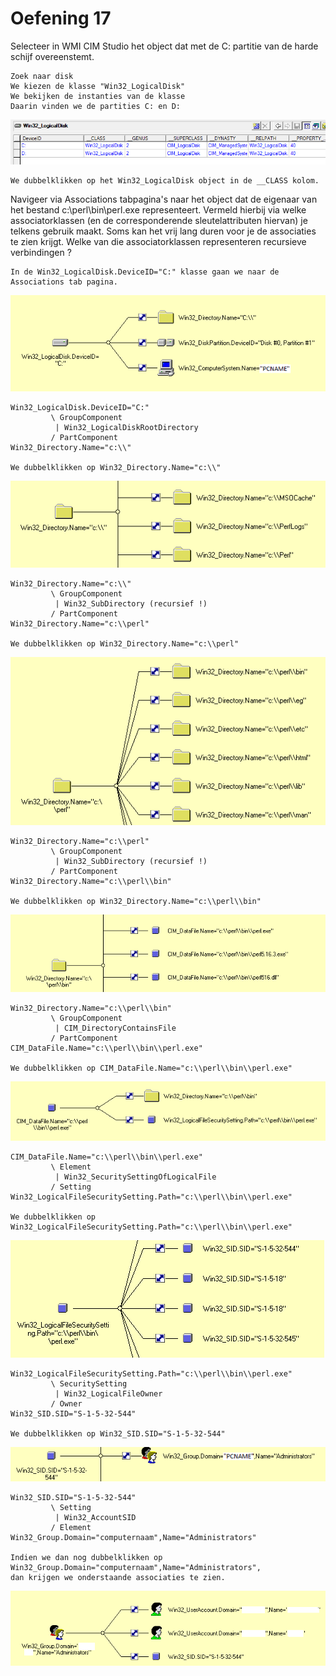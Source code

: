 # Oefening 17

Selecteer in WMI CIM Studio het object dat met de C: partitie van de harde schijf overeenstemt. 

```
Zoek naar disk
We kiezen de klasse "Win32_LogicalDisk"
We bekijken de instanties van de klasse
Daarin vinden we de partities C: en D:
```

![Instances of Win32_LogicalDisk][img1]

```
We dubbelklikken op het Win32_LogicalDisk object in de __CLASS kolom.
```

Navigeer via Associations tabpagina's naar het object dat de eigenaar van het bestand c:\perl\bin\perl.exe representeert. Vermeld hierbij via welke associatorklassen (en de corresponderende sleutelattributen hiervan) je telkens gebruik maakt. Soms kan het vrij lang duren voor je de associaties te zien krijgt. Welke van die associatorklassen representeren recursieve verbindingen ?

```
In de Win32_LogicalDisk.DeviceID="C:" klasse gaan we naar de Associations tab pagina.
```

![Associations van Win32_LogicalDisk.DeviceID="C:"][img2]

```
Win32_LogicalDisk.DeviceID="C:"
         \ GroupComponent
          | Win32_LogicalDiskRootDirectory
         / PartComponent
Win32_Directory.Name="c:\\"

We dubbelklikken op Win32_Directory.Name="c:\\"
```

![Associations van Win32_Directory.Name="c:\\"][img3]

```
Win32_Directory.Name="c:\\"
         \ GroupComponent
          | Win32_SubDirectory (recursief !)
         / PartComponent
Win32_Directory.Name="c:\\perl"

We dubbelklikken op Win32_Directory.Name="c:\\perl"
```

![Associations van Win32_Directory.Name="c:\\perl"][img4]

```
Win32_Directory.Name="c:\\perl"
         \ GroupComponent
          | Win32_SubDirectory (recursief !)
         / PartComponent
Win32_Directory.Name="c:\\perl\\bin"

We dubbelklikken op Win32_Directory.Name="c:\\perl\\bin"
```

![Associations van Win32_Directory.Name="c:\\perl\\bin"][img5]

```
Win32_Directory.Name="c:\\perl\\bin"
         \ GroupComponent
          | CIM_DirectoryContainsFile
         / PartComponent
CIM_DataFile.Name="c:\\perl\\bin\\perl.exe"

We dubbelklikken op CIM_DataFile.Name="c:\\perl\\bin\\perl.exe"
```

![Associations van CIM_DataFile.Name="c:\\perl\\bin\\perl.exe"][img6]

```
CIM_DataFile.Name="c:\\perl\\bin\\perl.exe"
         \ Element
          | Win32_SecuritySettingOfLogicalFile
         / Setting
Win32_LogicalFileSecuritySetting.Path="c:\\perl\\bin\\perl.exe"

We dubbelklikken op Win32_LogicalFileSecuritySetting.Path="c:\\perl\\bin\\perl.exe"
```

![Associations van Win32_LogicalFileSecuritySetting.Path="c:\\perl\\bin\\perl.exe"][img7]

```
Win32_LogicalFileSecuritySetting.Path="c:\\perl\\bin\\perl.exe"
         \ SecuritySetting
          | Win32_LogicalFileOwner 
         / Owner
Win32_SID.SID="S-1-5-32-544"

We dubbelklikken op Win32_SID.SID="S-1-5-32-544"
```

![Associations van Win32_SID.SID="S-1-5-32-544"][img8]

```
Win32_SID.SID="S-1-5-32-544"
         \ Setting
          | Win32_AccountSID 
         / Element
Win32_Group.Domain="computernaam",Name="Administrators"

Indien we dan nog dubbelklikken op Win32_Group.Domain="computernaam",Name="Administrators", 
dan krijgen we onderstaande associaties te zien.
```

![Associations van Win32_Group.Domain="computernaam",Name="Administrators"][img9]


[img1]: https://raw.githubusercontent.com/EMerckx/operating-systems-3/master/set3/img/17-1.png
[img2]: https://raw.githubusercontent.com/EMerckx/operating-systems-3/master/set3/img/17-2.png
[img3]: https://raw.githubusercontent.com/EMerckx/operating-systems-3/master/set3/img/17-3.png
[img4]: https://raw.githubusercontent.com/EMerckx/operating-systems-3/master/set3/img/17-4.png
[img5]: https://raw.githubusercontent.com/EMerckx/operating-systems-3/master/set3/img/17-5.png
[img6]: https://raw.githubusercontent.com/EMerckx/operating-systems-3/master/set3/img/17-6.png
[img7]: https://raw.githubusercontent.com/EMerckx/operating-systems-3/master/set3/img/17-7.png
[img8]: https://raw.githubusercontent.com/EMerckx/operating-systems-3/master/set3/img/17-8.png
[img9]: https://raw.githubusercontent.com/EMerckx/operating-systems-3/master/set3/img/17-9.png
